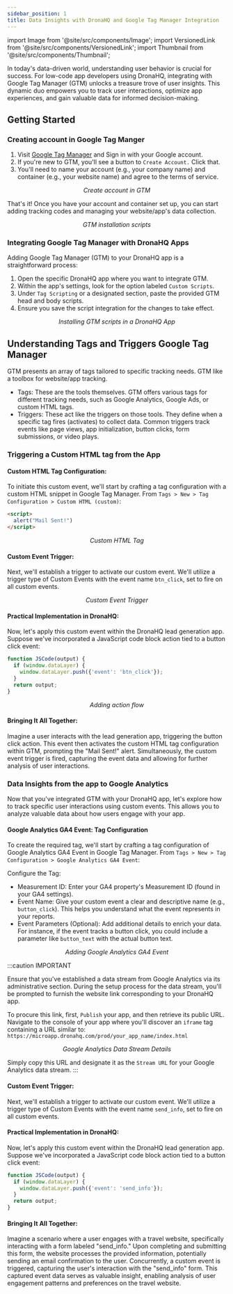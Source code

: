 ```yaml
---
sidebar_position: 1
title: Data Insights with DronaHQ and Google Tag Manager Integration
---
```


import Image from '@site/src/components/Image'; import VersionedLink from '@site/src/components/VersionedLink'; import
Thumbnail from '@site/src/components/Thumbnail';

In today's data-driven world, understanding user behavior is crucial for success. For low-code app developers using DronaHQ, integrating with Google Tag Manager (GTM) unlocks a treasure trove of user insights. This dynamic duo empowers you to track user interactions, optimize app experiences, and gain valuable data for informed decision-making.

## Getting Started

### Creating account in Google Tag Manger

1. Visit [Google Tag Manager](https://tagmanager.google.com/) and Sign in with your Google account.
2. If you're new to GTM, you'll see a button to `Create Account.` Click that.
3. You'll need to name your account (e.g., your company name) and container (e.g., your website name) and agree to the terms of service.

<figure>
  <Thumbnail src="/img/building-apps-guides/google-tag-manager/google-tag-manager-createacc.jpeg" alt="Create account in GTM" />
  <figcaption align = "center"><i>Create account in GTM</i></figcaption>
</figure>



That's it! Once you have your account and container set up, you can start adding tracking codes and managing your website/app's data collection.

<figure>
  <Thumbnail src="/img/building-apps-guides/google-tag-manager/google-tag-manager-script.jpeg" alt="GTM installation scripts" />
  <figcaption align = "center"><i>GTM installation scripts</i></figcaption>
</figure>


### Integrating Google Tag Manager with DronaHQ Apps 

Adding Google Tag Manager (GTM) to your DronaHQ app is a straightforward process:

1. Open the specific DronaHQ app where you want to integrate GTM.
2. Within the app's settings, look for the option labeled `Custom Scripts`.
3. Under `Tag Scripting` or a designated section, paste the provided GTM head and body scripts.
4.  Ensure you save the script integration for the changes to take effect.

<figure>
  <Thumbnail src="/img/building-apps-guides/google-tag-manager/google-tag-manager-scriptdq.jpeg" alt="Installing GTM scripts in a DronaHQ App" />
  <figcaption align = "center"><i>Installing GTM scripts in a DronaHQ App</i></figcaption>
</figure>

## Understanding Tags and Triggers Google Tag Manager

GTM presents an array of tags tailored to specific tracking needs. GTM like a toolbox for website/app tracking.
* Tags: These are the tools themselves. GTM offers various tags for different tracking needs, such as Google Analytics, Google Ads, or custom HTML tags.
* Triggers: These act like the triggers on those tools. They define when a specific tag fires (activates) to collect data. Common triggers track events like page views, app initialization, button clicks, form submissions, or video plays.

### Triggering a Custom HTML tag from the App

#### Custom HTML Tag Configuration:
To initiate this custom event, we'll start by crafting a tag configuration with a custom HTML snippet in Google Tag Manager.
From `Tags > New > Tag Configuration > Custom HTML (custom)`:

```html
<script>
  alert("Mail Sent!")
</script>
```


<figure>
  <Thumbnail src="/img/building-apps-guides/google-tag-manager/google-tag-manager-tag1.jpeg" alt="Custom HTML Tag" />
  <figcaption align = "center"><i>Custom HTML Tag</i></figcaption>
</figure>

#### Custom Event Trigger:
Next, we'll establish a trigger to activate our custom event. We'll utilize a trigger type of Custom Events with the event name `btn_click`, set to fire on all custom events.

<figure>
  <Thumbnail src="/img/building-apps-guides/google-tag-manager/google-tag-manager-trigger1.jpeg" alt="Custom Event Trigger" />
  <figcaption align = "center"><i>Custom Event Trigger</i></figcaption>
</figure>

#### Practical Implementation in DronaHQ:
Now, let's apply this custom event within the DronaHQ lead generation app. Suppose we've incorporated a JavaScript code block action tied to a button click event:

```javascript
function JSCode(output) {
  if (window.dataLayer) {
    window.dataLayer.push({'event': 'btn_click'});
  }
  return output;
}
```

<figure>
  <Thumbnail src="/img/building-apps-guides/google-tag-manager/google-tag-manager-action1.jpeg" alt="Adding action flow" />
  <figcaption align = "center"><i>Adding action flow</i></figcaption>
</figure>

#### Bringing It All Together:
Imagine a user interacts with the lead generation app, triggering the button click action. This event then activates the custom HTML tag configuration within GTM, prompting the "Mail Sent!" alert. Simultaneously, the custom event trigger is fired, capturing the event data and allowing for further analysis of user interactions.


### Data Insights from the app to Google Analytics

Now that you've integrated GTM with your DronaHQ app, let's explore how to track specific user interactions using custom events. This allows you to analyze valuable data about how users engage with your app.

#### Google Analytics GA4 Event: Tag Configuration


To create the required tag, we'll start by crafting a tag configuration of Google Analytics GA4 Event in Google Tag Manager.
From `Tags > New > Tag Configuration > Google Analytics GA4 Event`:

Configure the Tag:
   - Measurement ID: Enter your GA4 property's Measurement ID (found in your GA4 settings).
   - Event Name: Give your custom event a clear and descriptive name (e.g., `button_click`). This helps you understand what the event represents in your reports.
   - Event Parameters (Optional): Add additional details to enrich your data. For instance, if the event tracks a button click, you could include a parameter like `button_text` with the actual button text.


<figure>
  <Thumbnail src="/img/building-apps-guides/google-tag-manager/google-tag-manager-ga4.jpeg" alt="Adding Google Analytics GA4 Event" />
  <figcaption align = "center"><i>Adding Google Analytics GA4 Event</i></figcaption>
</figure>


:::caution IMPORTANT

Ensure that you've established a data stream from Google Analytics via its administrative section. During the setup process for the data stream, you'll be prompted to furnish the website link corresponding to your DronaHQ app.

To procure this link, first, `Publish` your app, and then retrieve its public URL. Navigate to the console of your app where you'll discover an `iframe` tag containing a URL similar to: `https://microapp.dronahq.com/prod/your_app_name/index.html`



<figure>
  <Thumbnail src="/img/building-apps-guides/google-tag-manager/google-tag-manager-analyticsDetails.jpeg" alt="Google Analytics Data Stream Details" />
  <figcaption align = "center"><i>Google Analytics Data Stream Details</i></figcaption>
</figure>

Simply copy this URL and designate it as the `Stream URL` for your Google Analytics data stream.
:::

#### Custom Event Trigger:

Next, we'll establish a trigger to activate our custom event. We'll utilize a trigger type of Custom Events with the event name `send_info`, set to fire on all custom events.


#### Practical Implementation in DronaHQ:
Now, let's apply this custom event within the DronaHQ lead generation app. Suppose we've incorporated a JavaScript code block action tied to a button click event:

```javascript
function JSCode(output) {
  if (window.dataLayer) {
    window.dataLayer.push({'event': 'send_info'});
  }
  return output;
}
```

#### Bringing It All Together:

Imagine a scenario where a user engages with a travel website, specifically interacting with a form labeled "send_info." Upon completing and submitting this form, the website processes the provided information, potentially sending an email confirmation to the user. Concurrently, a custom event is triggered, capturing the user's interaction with the "send_info" form. This captured event data serves as valuable insight, enabling analysis of user engagement patterns and preferences on the travel website.